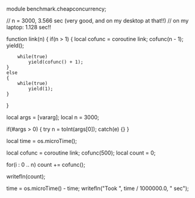 module benchmark.cheapconcurrency;

// n = 3000, 3.566 sec (very good, and on my desktop at that!!)
// on my laptop: 1.128 sec!!

function link(n)
{
	if(n > 1)
	{
		local cofunc = coroutine link;
		cofunc(n - 1);
		yield();

		while(true)
			yield(cofunc() + 1);
	}
	else
	{
		while(true)
			yield(1);
	}
}

local args = [vararg];
local n = 3000;

if(#args > 0)
{
	try
		n = toInt(args[0]);
	catch(e) {}
}

local time = os.microTime();

local cofunc = coroutine link;
cofunc(500);
local count = 0;

for(i : 0 .. n)
	count += cofunc();

writefln(count);

time = os.microTime() - time;
writefln("Took ", time / 1000000.0, " sec");